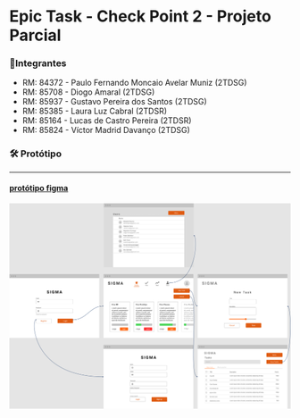 # Epic Task - Check Point 2 - Projeto Parcial

### 💫Integrantes

- RM: 84372 - Paulo Fernando Moncaio Avelar Muniz (2TDSG)
- RM: 85708 - Diogo Amaral (2TDSG)
- RM: 85937 - Gustavo Pereira dos Santos (2TDSG)
- RM: 85385 - Laura Luz Cabral (2TDSR)
- RM: 85164 - Lucas de Castro Pereira (2TDSR)
- RM: 85824 - Víctor Madrid Davanço (2TDSG)

### 🛠 Protótipo


------
#### [protótipo figma](https://www.figma.com/file/RjzKhAYv0Mir6jHOhDqtjA/SIGMA-Epic-Task?node-id=0%3A1)

![prototipo](PrototipoTelas.png)
